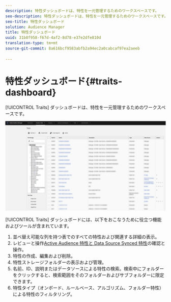 ```yaml
---
description: 特性ダッシュボードは、特性を一元管理するためのワークスペースです。
seo-description: 特性ダッシュボードは、特性を一元管理するためのワークスペースです。
seo-title: 特性ダッシュボード
solution: Audience Manager
title: 特性ダッシュボード
uuid: 31b8f958-f67d-4af2-8d78-e37e2dfe810d
translation-type: tm+mt
source-git-commit: 8a616bcf9583abfb2a94ec2a0cabcaf97ea2aeeb

---
```



# 特性ダッシュボード{#traits-dashboard}

[!UICONTROL Traits] ダッシュボードは、特性を一元管理するためのワークスペースです。

![](assets/traits-dashboard.png)

<!-- c_tb_dashboard.xml -->

[!UICONTROL Traits] ダッシュボードには、以下をおこなうために役立つ機能およびツールが含まれています。

1. 並べ替え可能な列を持つ表でのすべての特性および関連する詳細の表示。
1. レビューと操作[Active Audience 特性と Data Source Synced 特性](../../features/traits/client-activity-synced-audience-traits.md)の確認と操作。
1. 特性の作成、編集および削除。
1. 特性ストレージフォルダーの表示および管理。
1. 名前、ID、説明またはデータソースによる特性の検索。検索中にフォルダーをクリックすると、検索範囲をそのフォルダーおよびサブフォルダーに限定できます。
1. 特性タイプ（オンボード、ルールベース、アルゴリズム、フォルダー特性）による特性のフィルタリング。